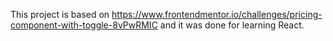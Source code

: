 This project is based on https://www.frontendmentor.io/challenges/pricing-component-with-toggle-8vPwRMIC
and it was done for learning React.